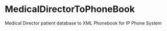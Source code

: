 # MedicalDirectorToPhoneBook
Medical Director patient database to XML Phonebook for IP Phone System
